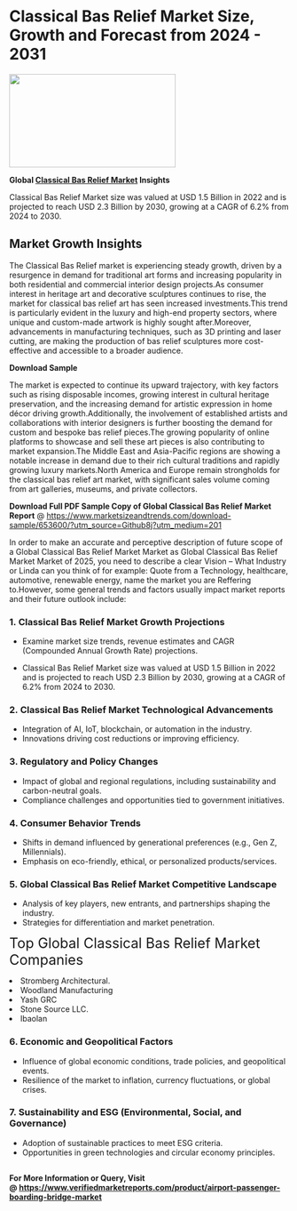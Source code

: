 <H1>Classical Bas Relief Market Size, Growth and Forecast from 2024 - 2031</H1><img class="aligncenter size-medium wp-image-584254" src="https://thirdeyenews.in/wp-content/uploads/2024/09/Global-Market-Research-300x168.jpeg" alt="" width="300" height="168" /><p><strong>Global&nbsp;<a href="https://www.marketsizeandtrends.com/download-sample/653600/?utm_source=Github8j?utm_medium=201">Classical Bas Relief Market</a> Insights</strong></p><p>Classical Bas Relief Market size was valued at USD 1.5 Billion in 2022 and is projected to reach USD 2.3 Billion by 2030, growing at a CAGR of 6.2% from 2024 to 2030.</p><p><h2>Market Growth Insights</h2> <p>The Classical Bas Relief market is experiencing steady growth, driven by a resurgence in demand for traditional art forms and increasing popularity in both residential and commercial interior design projects.As consumer interest in heritage art and decorative sculptures continues to rise, the market for classical bas relief art has seen increased investments.This trend is particularly evident in the luxury and high-end property sectors, where unique and custom-made artwork is highly sought after.Moreover, advancements in manufacturing techniques, such as 3D printing and laser cutting, are making the production of bas relief sculptures more cost-effective and accessible to a broader audience.</p> <p><strong>Download Sample</strong></p> <p>The market is expected to continue its upward trajectory, with key factors such as rising disposable incomes, growing interest in cultural heritage preservation, and the increasing demand for artistic expression in home décor driving growth.Additionally, the involvement of established artists and collaborations with interior designers is further boosting the demand for custom and bespoke bas relief pieces.The growing popularity of online platforms to showcase and sell these art pieces is also contributing to market expansion.The Middle East and Asia-Pacific regions are showing a notable increase in demand due to their rich cultural traditions and rapidly growing luxury markets.North America and Europe remain strongholds for the classical bas relief art market, with significant sales volume coming from art galleries, museums, and private collectors.</p> <p><span class=""><strong>Download Full PDF Sample Copy of Global Classical Bas Relief Market Report</strong> @ <a href="https://www.marketsizeandtrends.com/download-sample/653600/?utm_source=Github8j?utm_medium=201" target="_blank">https://www.marketsizeandtrends.com/download-sample/653600/?utm_source=Github8j?utm_medium=201</a></span></p><p>In order to make an accurate and perceptive description of future scope of a Global&nbsp;Classical Bas Relief Market Market as Global&nbsp;Classical Bas Relief Market Market of 2025, you need to describe a clear Vision &ndash; What Industry or Linda can you think of for example: Quote from a Technology, healthcare, automotive, renewable energy, name the market you are Reffering to.However, some general trends and factors usually impact market reports and their future outlook include:</p><h3>1.&nbsp;<strong>Classical Bas Relief Market Growth Projections</strong></h3><ul><li>Examine market size trends, revenue estimates and CAGR (Compounded Annual Growth Rate) projections.</li><li><p>Classical Bas Relief Market size was valued at USD 1.5 Billion in 2022 and is projected to reach USD 2.3 Billion by 2030, growing at a CAGR of 6.2% from 2024 to 2030.</p></li></ul><h3>2.&nbsp;<strong>Classical Bas Relief Market Technological Advancements</strong></h3><ul><li>Integration of AI, IoT, blockchain, or automation in the industry.</li><li>Innovations driving cost reductions or improving efficiency.</li></ul><h3>3.&nbsp;<strong>Regulatory and Policy Changes</strong></h3><ul><li>Impact of global and regional regulations, including sustainability and carbon-neutral goals.</li><li>Compliance challenges and opportunities tied to government initiatives.</li></ul><h3>4.&nbsp;<strong>Consumer Behavior Trends</strong></h3><ul><li>Shifts in demand influenced by generational preferences (e.g., Gen Z, Millennials).</li><li>Emphasis on eco-friendly, ethical, or personalized products/services.</li></ul><h3>5.&nbsp;<strong>Global Classical Bas Relief Market Competitive Landscape</strong></h3><ul><li>Analysis of key players, new entrants, and partnerships shaping the industry.</li><li>Strategies for differentiation and market penetration.</li></ul><p data-pm-slice="1 1 []"><span style="color: inherit; font-family: inherit; font-size: 25px;">Top Global Classical Bas Relief Market Companies</span></p><div class="" data-test-id=""><p><li>Stromberg Architectural.</li><li> Woodland Manufacturing</li><li> Yash GRC</li><li> Stone Source LLC.</li><li> Ibaolan</li></p></div><h3>6.&nbsp;<strong>Economic and Geopolitical Factors</strong></h3><ul><li>Influence of global economic conditions, trade policies, and geopolitical events.</li><li>Resilience of the market to inflation, currency fluctuations, or global crises.</li></ul><h3>7.&nbsp;<strong>Sustainability and ESG (Environmental, Social, and Governance)</strong></h3><ul><li>Adoption of sustainable practices to meet ESG criteria.</li><li>Opportunities in green technologies and circular economy principles.</li></ul><h2><strong style="font-size: 14px;">For More Information or Query, Visit @&nbsp;</strong><a style="background-color: #ffffff; font-size: 14px;" href="https://www.marketsizeandtrends.com/report/classical-bas-relief-market/" target="_blank">https://www.verifiedmarketreports.com/product/airport-passenger-boarding-bridge-market</a></h2>